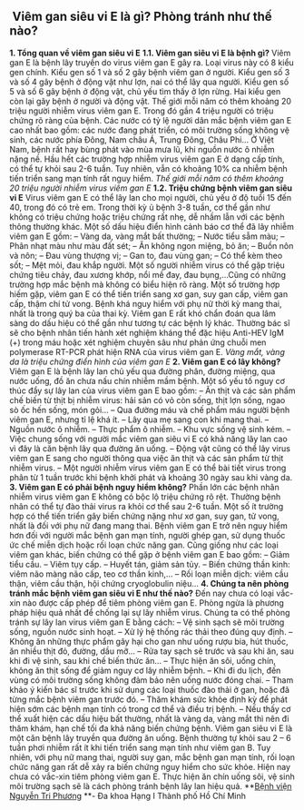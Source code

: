 ## ️ Viêm gan siêu vi E là gì? Phòng tránh như thế nào?

**1. Tổng quan về viêm gan siêu vi E**
**1.1. Viêm gan siêu vi E là bệnh gì?**
Viêm gan E là bệnh lây truyền do virus viêm gan E gây ra. Loại virus này có 8 kiểu gen chính. Kiểu gen số 1 và số 2 gây bệnh viêm gan ở người. Kiểu gen số 3 và số 4 gây bệnh ở động vật như lợn, nai có thể lây qua người. Kiểu gen số 5 và số 6 gây bệnh ở động vật, chủ yếu tìm thấy ở lợn rừng. Hai kiểu gen còn lại gây bệnh ở người và động vật.
Thế giới mỗi năm có thêm khoảng 20 triệu người nhiễm virus viêm gan E. Trong đó gần 4 triệu người có triệu chứng rõ ràng của bệnh. Các nước có tỷ lệ người dân mắc bệnh viêm gan E cao nhất bao gồm: các nước đang phát triển, có môi trường sống không vệ sinh, các nước phía Đông, Nam châu Á, Trung Đông, Châu Phi… Ở Việt Nam, bệnh rất hay bùng phát vào mùa mưa lũ, khi nguồn nước ô nhiễm nặng nề.
Hầu hết các trường hợp nhiễm virus viêm gan E ở dạng cấp tính, có thể tự khỏi sau 2-6 tuần. Tuy nhiên, vẫn có khoảng 10% ca nhiễm bệnh tiến triển sang mạn tính rất nguy hiểm.
_Thế giới mỗi năm có thêm khoảng 20 triệu người nhiễm virus viêm gan E_
**1.2. Triệu chứng bệnh viêm gan siêu vi E**
Virus viêm gan E có thể lây lan cho mọi người, chủ yếu ở độ tuổi 15 đến 40, trong đó có trẻ em. Trong thời kỳ ủ bệnh 3-8 tuần, cơ thể gần như không có triệu chứng hoặc triệu chứng rất nhẹ, dễ nhầm lẫn với các bệnh thông thường khác.
Một số dấu hiệu điển hình cảnh báo cơ thể đã lây nhiễm viêm gan E gồm:
– Vàng da, vàng mắt bất thường;
– Nước tiểu sẫm màu;
– Phân nhạt màu như màu đất sét;
– Ăn không ngon miệng, bỏ ăn;
– Buồn nôn và nôn;
– Đau vùng thượng vị;
– Gan to, đau vùng gan;
– Có thể kèm theo sốt;
– Mệt mỏi, đau khắp người.
Một số người nhiễm virus có thể gặp triệu chứng tiêu chảy, đau xương khớp, nổi mề đay, đau bụng,…Cũng có những trường hợp mắc bệnh mà không có biểu hiện rõ ràng.
Một số trường hợp hiếm gặp, viêm gan E có thể tiến triển sang xơ gan, suy gan cấp, viêm gan cấp, thậm chí tử vong. Bệnh khá nguy hiểm với phụ nữ thời kỳ mang thai, nhất là trong quý ba của thai kỳ.
Viêm gan E rất khó chẩn đoán qua lâm sàng do dấu hiệu có thể gần như tương tự các bệnh lý khác. Thường bác sĩ sẽ cho bệnh nhân tiến hành xét nghiệm kháng thể đặc hiệu Anti-HEV IgM (+) trong máu hoặc xét nghiệm chuyên sâu như phản ứng chuỗi men polymerase RT-PCR phát hiện RNA của virus viêm gan E.
_Vàng mắt, vàng da là triệu chứng điển hình của viêm gan E_
**2. Viêm gan E có lây không?**
Viêm gan E là bệnh lây lan chủ yếu qua đường phân, đường miệng, qua nước uống, đồ ăn chưa nấu chín nhiễm mầm bệnh. Một số yếu tố nguy cơ thúc đẩy sự lây lan của virus viêm gan E bao gồm:
– Ăn thịt và các sản phẩm chế biến từ thịt bị nhiễm virus: hải sản có vỏ còn sống, thịt lợn sống, ngao sò ốc hến sống, món gỏi…
– Qua đường máu và chế phẩm máu người bệnh viêm gan E, nhưng tỉ lệ khá ít.
– Lây qua mẹ sang con khi mang thai.
– Nguồn nước ô nhiễm.
– Thực phẩm ô nhiễm.
– Khu vực sống vệ sinh kém.
– Việc chung sống với người mắc viêm gan siêu vi E có khả năng lây lan cao vì đây là căn bệnh lây qua đường ăn uống.
– Động vật cũng có thể lây virus viêm gan E sang cho người thông qua việc ăn thịt và các sản phẩm từ thịt nhiễm virus.
– Một người nhiễm virus viêm gan E có thể bài tiết virus trong phân từ 1 tuần trước khi bệnh khởi phát và khoảng 30 ngày sau khi vàng da.
**3. Viêm gan E có phải bệnh nguy hiểm không?**
Phần lớn các bệnh nhân nhiễm virus viêm gan E không có bộc lộ triệu chứng rõ rệt. Thường bệnh nhân có thể tự đào thải virus ra khỏi cơ thể sau 2-6 tuần. Một số ít trường hợp có thể tiến triển gây biến chứng nặng như xơ gan, suy gan, tử vong, nhất là đối với phụ nữ đang mang thai.
Bệnh viêm gan E trở nên nguy hiểm hơn đối với người mắc bệnh gan mạn tính, người ghép gan, sử dụng thuốc ức chế miễn dịch hoặc rối loạn chức năng gan. Cũng giống như các loại viêm gan khác, biến chứng có thể gặp ở bệnh viêm gan E bao gồm:
– Giảm tiểu cầu.
– Viêm tụy cấp.
– Huyết tán, giảm sản tủy.
– Biến chứng thần kinh: viêm não màng não cấp, teo cơ thần kinh,…
– Rối loạn miễn dịch: viêm cầu thận, viêm cầu thận, hội chứng cryoglobulin niệu…
**4. Chúng ta nên phòng tránh mắc bệnh viêm gan siêu vi E như thế nào?**
Đến nay chưa có loại vắc-xin nào được cấp phép để tiêm phòng viêm gan E. Phòng ngừa là phương pháp hiệu quả nhất để chống lại sự lây nhiễm virus. Chúng ta có thể phòng tránh sự lây lan virus viêm gan E bằng cách:
– Vệ sinh sạch sẽ môi trường sống, nguồn nước sinh hoạt.
– Xử lý hệ thống rác thải theo đúng quy định.
– Không ăn những thực phẩm gây hại cho gan như uống rượu bia, hút thuốc, ăn nhiều thịt đỏ, đường, dầu mỡ…
– Rửa tay sạch sẽ trước và sau khi ăn, sau khi đi vệ sinh, sau khi chế biến thức ăn…
– Thực hiện ăn sôi, uống chín, không ăn thịt sống để giảm nguy cơ lây nhiễm bệnh.
– Khi đi du lịch, đến vùng có môi trường sống không đảm bảo nên uống nước đóng chai.
– Tham khảo ý kiến bác sĩ trước khi sử dụng các loại thuốc đào thải ở gan, hoặc đã từng mắc bệnh viêm gan trước đó.
– Thăm khám sức khỏe định kỳ để phát hiện sớm các bệnh mạn tính có trong cơ thể và điều trị bệnh.
– Nếu thấy cơ thể xuất hiện các dấu hiệu bất thường, nhất là vàng da, vàng mắt thì nên đi thăm khám, hạn chế tối đa khả năng biến chứng bệnh.
Viêm gan siêu vi E là một căn bệnh lây truyền qua đường ăn uống. Bệnh thường tự khỏi sau 2 – 6 tuần phơi nhiễm rất ít khi tiến triển sang mạn tính như viêm gan B. Tuy nhiên, với phụ nữ mang thai, người suy gan, mắc bệnh gan mạn tính, rối loạn chức năng gan rất dễ xảy ra biến chứng nguy hiểm cho sức khỏe. Hiện nay chưa có vắc-xin tiêm phòng viêm gan E. Thực hiện ăn chín uống sôi, vệ sinh môi trường sạch sẽ là cách phòng tránh bệnh lây lan hiệu quả.
**[Bệnh viện Nguyễn Tri Phương](https://bvnguyentriphuong.com.vn/) **- Đa khoa Hạng I Thành phố Hồ Chí Minh
